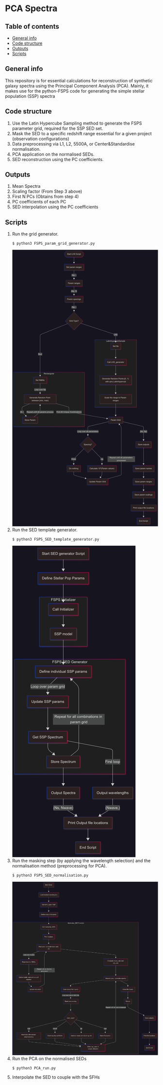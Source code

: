 # PCA Spectra

## Table of contents
* [General info](#general-info)
* [Code structure](#code-structure)
* [Outputs](#outputs)
* [Scripts](#scripts)

## General info
This repository is for essential calculations for reconstruction of synthetic galaxy spectra using the Principal Component Analysis (PCA). Mainly, it makes use for the python-FSPS code for generating the simple stellar population (SSP) spectra

## Code structure
1. Use the Latin Hypercube Sampling method to generate the FSPS parameter grid, required for the SSP SED set.
2. Mask the SED to a specific redshift range essential for a given project (observation configurations)
3. Data preprocessing via L1, L2, 5500A, or Center&Standardise normalisation.
4. PCA application on the normalised SEDs.
5. SED reconstruction using the PC coefficients.

## Outputs
1. Mean Spectra
2. Scaling factor (From Step 3 above)
3. First N PCs (Obtains from step 4)
4. PC coefficients of each PC
5. SED interpolation using the PC coefficients 

## Scripts
1. Run the grid generator.
    ```
    $ python3 FSPS_param_grid_generator.py
    ``` 
    ![The workflow of the parameter grid generator](diagrams/fig_Paramgrid_diagram.png)
2. Run the SED template generator.
    ``` 
    $ python3 FSPS_SED_template_generator.py
    ```
    ![The workflow of the SED template generator](diagrams/fig_SED_generator_diagram.png)
3. Run the masking step (by applying the wavelength selection) and the normalisation method (preprocessing for PCA).
    ``` 
    $ python3 FSPS_SED_normalisation.py    
    ```
    ![The workflow of the normalisation](diagrams/fig_SED_normalisation_diagram.png)
4. Run the PCA on the normalised SEDs
    ```
    $ python3 PCA_run.py
    ```
5. Interpolate the SED to couple with the SFHs

